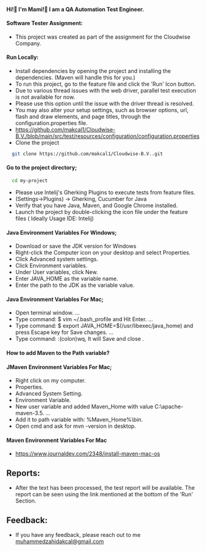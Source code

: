 #### Hi!👋 I'm Mami!🙂 I am a QA Automation Test Engineer.

#### Software  Tester Assignment:
- This project was created as part of the assignment for the Cloudwise Company.

#### Run Locally:
- Install dependencies by opening the project and installing the dependencies. (Maven will handle this for you.)
- To run this project, go to the feature file and click the 'Run' Icon button.
- Due to various thread issues with the web driver, parallel test execution is not available for now.
- Please use this option until the issue with the driver thread is resolved.
- You may also alter your setup settings, such as browser options, url, flash and draw elements, and page titles, through the configuration.properties file. 
- https://github.com/makcal1/Cloudwise-B.V./blob/main/src/test/resources/configuration/configuration.properties
- Clone the project
```bash
  git clone https://github.com/makcal1/Cloudwise-B.V..git
```
#### Go to the project directory;

```bash
  cd my-project
```
- Please use Intelij's Gherking Plugins to execute tests from feature files.
- (Settings->Plugins) -> Gherking, Cucumber for Java 
- Verify that you have Java, Maven, and Google Chrome installed.
- Launch the project by double-clicking the icon file under the feature files ( Ideally Usage IDE: Intelij)


#### Java Environment Variables For Windows;
- Download or save the JDK version for Windows
- Right-click the Computer icon on your desktop and select Properties.
- Click Advanced system settings.
- Click Environment variables.
- Under User variables, click New.
- Enter JAVA_HOME as the variable name.
- Enter the path to the JDK as the variable value.

#### Java Environment Variables For Mac;
- Open terminal window. ...
- Type command: $ vim ~/.bash_profile and Hit Enter. ...
- Type command: $ export JAVA_HOME=$(/usr/libexec/java_home) and press Escape key for Save changes. ...
- Type command: :(colon)wq, It will Save and close .

#### How to add Maven to the Path variable?

#### JMaven Environment Variables For Mac;
- Right click on my computer.
- Properties.
- Advanced System Setting.
- Environment Variable.
- New user variable and added Maven_Home with value C:\apache-maven-3.5. ...
- Add it to path variable with: %Maven_Home%\bin.
- Open cmd and ask for mvn -version in desktop.

#### Maven Environment Variables For Mac
- https://www.journaldev.com/2348/install-maven-mac-os


## Reports:
- After the text has been processed, the test report will be available. The report can be seen using the link mentioned at the bottom of the 'Run' Section.

## Feedback:
- If you have any feedback, please reach out to me muhammedzahidakcal@gmail.com 



